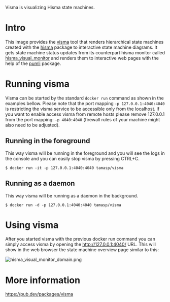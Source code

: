 Visma is visualizing Hisma state machines.

# Intro

This image provides the [visma](https://pub.dev/packages/visma) tool that renders hierarchical state machines created with the [hisma](https://pub.dev/packages/hisma) package to interactive state machine diagrams. It gets state machine status updates from its counterpart hisma monitor called [hisma_visual_monitor](https://pub.dev/packages/hisma_visual_monitor) and renders them to interactive web pages with the help of the [pumli](https://pub.dev/packages/pumli) package.

# Running visma

Visma can be started by the standard `docker run` command as shown in the examples bellow. Please note that the port
mapping `-p 127.0.0.1:4040:4040` is restricting the visma service to be accessible only from the localhost. If you want to enable access visma from remote hosts please remove 127.0.0.1 from the port mapping: `-p 4040:4040` (firewall rules of your machine might also need to be adjusted).

## Running in the foreground

This way visma will be running in the foreground and you will see the logs in the console and you can easily stop visma by pressing CTRL+C.

```
$ docker run -it -p 127.0.0.1:4040:4040 tamasp/visma
```

## Running as a daemon

This way visma will be running as a daemon in the background.

```
$ docker run -d -p 127.0.0.1:4040:4040 tamasp/visma
```

# Using visma

After you started visma with the previous docker run command you can simply access visma by opening
the http://127.0.0.1:4040/ URL. This will show in the web browser the state machine overview page similar to this:

![hisma_visual_monitor_domain.png](https://github.com/tamas-p/hisma/raw/master/packages/hisma_visual_monitor/doc/resources/hisma_visual_monitor_domain.png)

# More information

https://pub.dev/packages/visma
